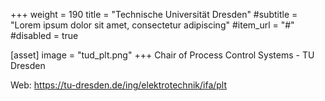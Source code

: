 +++
weight = 190
title = "Technische Universität Dresden"
#subtitle = "Lorem ipsum dolor sit amet, consectetur adipiscing"
#item_url = "#"
#disabled = true

[asset]
  image = "tud_plt.png"
+++
Chair of Process Control Systems - TU Dresden

Web: https://tu-dresden.de/ing/elektrotechnik/ifa/plt